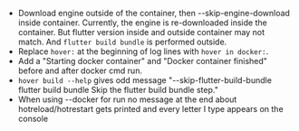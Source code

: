 - Download engine outside of the container, then --skip-engine-download inside container.
	Currently, the engine is re-downloaded inside the container. But flutter version inside and outside container may not match. And `flutter build bundle` is performed outside.
- Replace `hover:` at the beginning of log lines with `hover in docker:`.
- Add a "Starting docker container" and "Docker container finished" before and after docker cmd run.
- `hover build --help` gives odd message "--skip-flutter-build-bundle flutter build bundle   Skip the flutter build bundle step."
- When using --docker for run no message at the end about hotreload/hotrestart gets printed and every letter I type appears on the console
